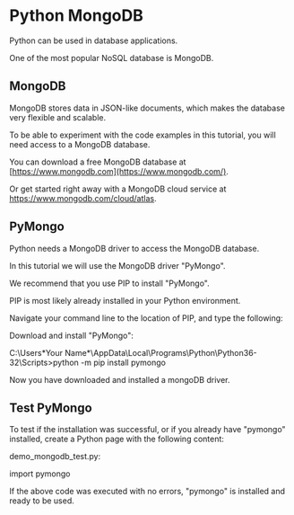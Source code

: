 
Python MongoDB
==============


Python can be used in database applications.


One of the most popular NoSQL database is MongoDB.


MongoDB
-------


MongoDB stores data in JSON-like documents, which makes the database very 
flexible and scalable.


To be able to experiment with the code examples in this tutorial, you will need access to a MongoDB database.


You can download a free MongoDB database at
[https://www.mongodb.com](https://www.mongodb.com/).


Or get started right away with a MongoDB cloud service at 
<https://www.mongodb.com/cloud/atlas>.


PyMongo
-------


Python needs a MongoDB driver to access the MongoDB database.


In this tutorial we will use the MongoDB driver "PyMongo".


We recommend that you use PIP to install "PyMongo".


PIP is most likely already installed in your Python environment.


Navigate your command line to the location of PIP, and type the following:



Download and install "PyMongo":



C:\Users\*Your Name*\AppData\Local\Programs\Python\Python36-32\Scripts>python -m pip install pymongo


Now you have downloaded and installed a mongoDB driver.


Test PyMongo
------------


To test if the installation was successful, or if you already have "pymongo" 
installed, create a Python page with 
the following content:



demo\_mongodb\_test.py:



 import pymongo

If the above code was executed with no errors, "pymongo" is installed and 
ready to be used.



